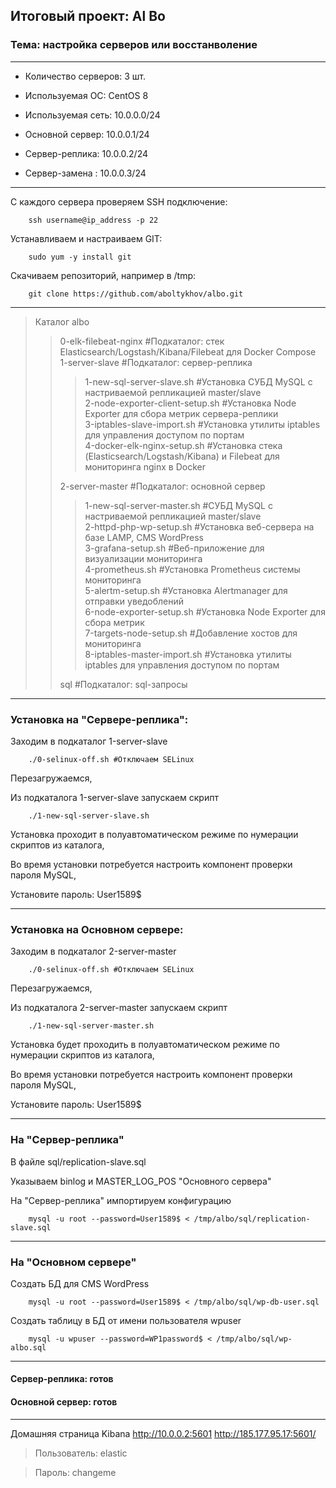 ## Итоговый проект: Al Bo

### Тема: настройка серверов или восстанволение

---

- Количество серверов: 3 шт.

- Используемая ОС: CentOS 8

- Используемая сеть: 10.0.0.0/24

- Основной сервер: 10.0.0.1/24

- Сервер-реплика: 10.0.0.2/24

- Сервер-замена : 10.0.0.3/24 

---

С каждого сервера проверяем SSH подключение: 

        ssh username@ip_address -p 22

Устанавливаем и настраиваем GIT: 

        sudo yum -y install git

Скачиваем репозиторий, например в /tmp: 

        git clone https://github.com/aboltykhov/albo.git

---

> Каталог albo
>> 0-elk-filebeat-nginx		#Подкаталог: стек Elasticsearch/Logstash/Kibana/Filebeat для Docker Compose
>> 1-server-slave #Подкаталог: сервер-реплика  
>>> 1-new-sql-server-slave.sh #Установка СУБД MySQL c настриваемой репликацией master/slave  
>>> 2-node-exporter-client-setup.sh #Установка Node Exporter для сбора метрик сервера-реплики  
>>> 3-iptables-slave-import.sh #Установка утилиты iptables для управления доступом по портам  
>>> 4-docker-elk-nginx-setup.sh #Установка стека (Elasticsearch/Logstash/Kibana) и Filebeat для мониторинга nginx в Docker  
>> 
>> 2-server-master #Подкаталог: основной сервер
>>> 1-new-sql-server-master.sh #СУБД MySQL c настриваемой репликацией master/slave  
>>> 2-httpd-php-wp-setup.sh #Установка веб-сервера на базе LAMP, CMS WordPress  
>>> 3-grafana-setup.sh #Веб-приложение для визуализации мониторинга  
>>> 4-prometheus.sh #Установка Prometheus системы мониторинга  
>>> 5-alertm-setup.sh #Установка Alertmanager для отправки уведоблений  
>>> 6-node-exporter-setup.sh #Установка Node Exporter для сбора метрик  
>>> 7-targets-node-setup.sh #Добавление хостов для мониторинга  
>>> 8-iptables-master-import.sh #Установка утилиты iptables для управления доступом по портам  
>> 
>> sql #Подкаталог: sql-запросы
> 

---

### Установка на "Сервере-реплика":

Заходим в подкаталог 1-server-slave

        ./0-selinux-off.sh #Отключаем SELinux

Перезагружаемся,

Из подкаталога 1-server-slave запускаем скрипт 

        ./1-new-sql-server-slave.sh

Установка проходит в полуавтоматическом режиме по нумерации скриптов из каталога,

Во время установки потребуется настроить компонент проверки пароля MySQL, 

Установите пароль: User1589$

---

### Установка на Основном сервере:

Заходим в подкаталог 2-server-master

        ./0-selinux-off.sh #Отключаем SELinux

Перезагружаемся,

Из подкаталога 2-server-master запускаем скрипт  

        ./1-new-sql-server-master.sh

Установка будет проходить в полуавтоматическом режиме по нумерации скриптов из каталога,

Во время установки потребуется настроить компонент проверки пароля MySQL, 

Установите пароль: User1589$

---

### На "Сервер-реплика"

В файле sql/replication-slave.sql

Указываем binlog и MASTER_LOG_POS "Основного сервера"

На "Сервер-реплика" импортируем конфигурацию

        mysql -u root --password=User1589$ < /tmp/albo/sql/replication-slave.sql

---

### На "Основном сервере"

Создать БД для CMS WordPress

        mysql -u root --password=User1589$ < /tmp/albo/sql/wp-db-user.sql

Создать таблицу в БД от имени пользователя wpuser

        mysql -u wpuser --password=WP1password$ < /tmp/albo/sql/wp-albo.sql

---

#### Сервер-реплика: готов

#### Основной сервер: готов

---

Домашняя страница Kibana http://10.0.0.2:5601 http://185.177.95.17:5601/

> Пользователь: elastic

> Пароль: changeme
